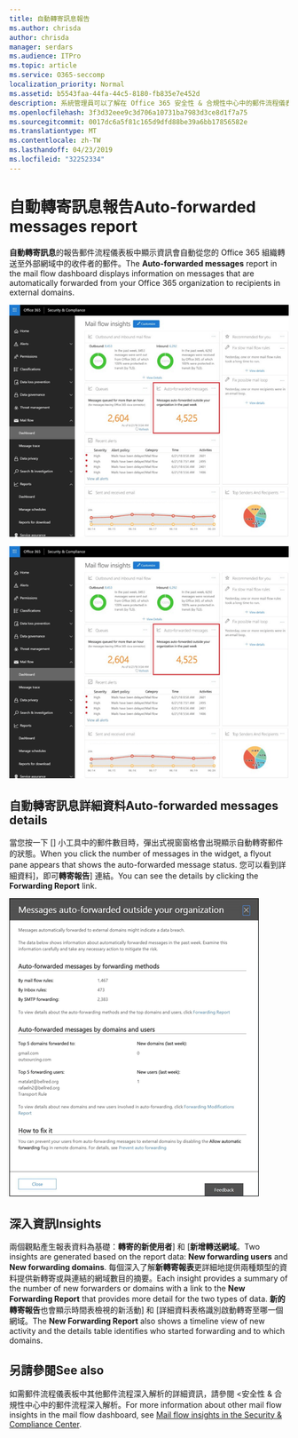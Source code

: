 ```yaml
---
title: 自動轉寄訊息報告
ms.author: chrisda
author: chrisda
manager: serdars
ms.audience: ITPro
ms.topic: article
ms.service: O365-seccomp
localization_priority: Normal
ms.assetid: b5543faa-44fa-44c5-8180-fb835e7e452d
description: 系統管理員可以了解在 Office 365 安全性 & 合規性中心中的郵件流程儀表板中自動轉寄訊息的報告。
ms.openlocfilehash: 3f3d32eee9c3d706a10731ba7983d3ce8d1f7a75
ms.sourcegitcommit: 0017dc6a5f81c165d9dfd88be39a6bb17856582e
ms.translationtype: MT
ms.contentlocale: zh-TW
ms.lasthandoff: 04/23/2019
ms.locfileid: "32252334"
---
```

# <a name="auto-forwarded-messages-report"></a><span data-ttu-id="94670-103">自動轉寄訊息報告</span><span class="sxs-lookup"><span data-stu-id="94670-103">Auto-forwarded messages report</span></span>

<span data-ttu-id="94670-104">**自動轉寄訊息**的報告郵件流程儀表板中顯示資訊會自動從您的 Office 365 組織轉送至外部網域中的收件者的郵件。</span><span class="sxs-lookup"><span data-stu-id="94670-104">The **Auto-forwarded messages** report in the mail flow dashboard displays information on messages that are automatically forwarded from your Office 365 organization to recipients in external domains.</span></span>

![x](media/8bc2600b-71c3-4b37-b4d0-9435fe0cfc8d.png)

![在 Office 365 安全性 & 合規性中心中的郵件流程儀表板中自動轉寄訊息的報告](media/8bc2600b-71c3-4b37-b4d0-9435fe0cfc8d.png)

## <a name="auto-forwarded-messages-details"></a><span data-ttu-id="94670-107">自動轉寄訊息詳細資料</span><span class="sxs-lookup"><span data-stu-id="94670-107">Auto-forwarded messages details</span></span>

<span data-ttu-id="94670-108">當您按一下 [] 小工具中的郵件數目時，彈出式視窗窗格會出現顯示自動轉寄郵件的狀態。</span><span class="sxs-lookup"><span data-stu-id="94670-108">When you click the number of messages in the widget, a flyout pane appears that shows the auto-forwarded message status.</span></span> <span data-ttu-id="94670-109">您可以看到詳細資料]，即可**轉寄報告**] 連結。</span><span class="sxs-lookup"><span data-stu-id="94670-109">You can see the details by clicking the **Forwarding Report** link.</span></span>

![在 Office 365 安全性 & 合規性中心中自動轉寄訊息的報告詳細資料彈出式](media/87d0fb1e-d2ef-4901-b17c-ec32d23a539e.png)

## <a name="insights"></a><span data-ttu-id="94670-111">深入資訊</span><span class="sxs-lookup"><span data-stu-id="94670-111">Insights</span></span>

<span data-ttu-id="94670-112">兩個觀點產生報表資料為基礎：**轉寄的新使用者**] 和 [**新增轉送網域**。</span><span class="sxs-lookup"><span data-stu-id="94670-112">Two insights are generated based on the report data: **New forwarding users** and **New forwarding domains**.</span></span> <span data-ttu-id="94670-113">每個深入了解**新轉寄報表**更詳細地提供兩種類型的資料提供新轉寄或與連結的網域數目的摘要。</span><span class="sxs-lookup"><span data-stu-id="94670-113">Each insight provides a summary of the number of new forwarders or domains with a link to the **New Forwarding Report** that provides more detail for the two types of data.</span></span> <span data-ttu-id="94670-114">**新的轉寄報告**也會顯示時間表檢視的新活動] 和 [詳細資料表格識別啟動轉寄至哪一個網域。</span><span class="sxs-lookup"><span data-stu-id="94670-114">The **New Forwarding Report** also shows a timeline view of new activity and the details table identifies who started forwarding and to which domains.</span></span>

## <a name="see-also"></a><span data-ttu-id="94670-115">另請參閱</span><span class="sxs-lookup"><span data-stu-id="94670-115">See also</span></span>

<span data-ttu-id="94670-116">如需郵件流程儀表板中其他郵件流程深入解析的詳細資訊，請參閱 <<c0>安全性 &amp; 合規性中心中的郵件流程深入解析。</span><span class="sxs-lookup"><span data-stu-id="94670-116">For more information about other mail flow insights in the mail flow dashboard, see [Mail flow insights in the Security & Compliance Center](mail-flow-insights.md).</span></span>
